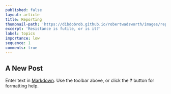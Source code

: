 ```yaml
---
published: false
layout: article
title: Reporting
thumbnail-path: 'https://dibdobrob.github.io/robertwadsworth/images/report_zombie.png'
excerpt: 'Resistance is futile, or is it?'
label: topics
importance: low
sequence: 1
comments: true
---
```

## A New Post

Enter text in [Markdown](http://daringfireball.net/projects/markdown/). Use the toolbar above, or click the **?** button for formatting help.
